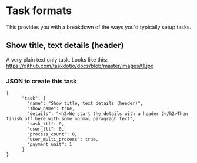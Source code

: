 # Task formats

This provides you with a breakdown of the ways you'd typically setup tasks.

## Show title, text details (header)
A very plain text only task. Looks like this:
https://github.com/taskdotio/docs/blob/master/images/t1.jpg

### JSON to create this task
```
{
      "task": {
        "name": "Show title, text details (header)",
        "show_name": true,
        "details": "<h2>We start the details with a header 2</h2>Then finish off here with some normal paragragh text",
        "task_ttl": 0,
        "user_ttl": 0,
        "process_count": 0,
        "user_multi_process": true,
        "payment_unit": 1
      }
}
```


